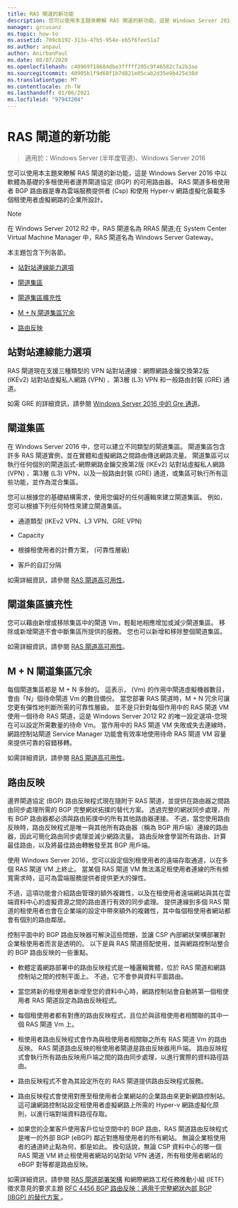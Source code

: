 ```yaml
---
title: RAS 閘道的新功能
description: 您可以使用本主題來瞭解 RAS 閘道的新功能，這是 Windows Server 2016 中以軟體為基礎的多租使用者邊界閘道協定 (BGP) 的可用路由器。
manager: grcusanz
ms.topic: how-to
ms.assetid: 709cb192-313a-47b5-954e-eb5f6fee51a7
ms.author: anpaul
author: AnirbanPaul
ms.date: 08/07/2020
ms.openlocfilehash: c40969f18684dbe3fffff205c9f46582c7a2b3ae
ms.sourcegitcommit: 40905b1f9d68f1b7d821e05cab2d35e9b425e38d
ms.translationtype: MT
ms.contentlocale: zh-TW
ms.lasthandoff: 01/06/2021
ms.locfileid: "97943204"
---
```

# <a name="whats-new-in-ras-gateway"></a>RAS 閘道的新功能

>適用於：Windows Server (半年度管道)、Windows Server 2016

您可以使用本主題來瞭解 RAS 閘道的新功能，這是 Windows Server 2016 中以軟體為基礎的多租使用者邊界閘道協定 (BGP) 的可用路由器。 RAS 閘道多租使用者 BGP 路由器是專為雲端服務提供者 (Csp) 和使用 Hyper-v 網路虛擬化裝載多個租使用者虛擬網路的企業所設計。

> [!NOTE]
> 在 Windows Server 2012 R2 中，RAS 閘道名為 RRAS 閘道;在 System Center Virtual Machine Manager 中，RAS 閘道名為 Windows Server Gateway。

本主題包含下列各節。

-   [站對站連線能力選項](#bkmk_s2s)

-   [閘道集區](#bkmk_pools)

-   [閘道集區擴充性](#bkmk_gps)

-   [M + N 閘道集區冗余](#bkmk_m)

-   [路由反映](#bkmk_rr)

## <a name="site-to-site-connectivity-options"></a><a name="bkmk_s2s"></a>站對站連線能力選項
RAS 閘道現在支援三種類型的 VPN 站對站連線：網際網路金鑰交換第2版 (IKEv2) 站對站虛擬私人網路 (VPN) 、第3層 (L3) VPN 和一般路由封裝 (GRE) 通道。

如需 GRE 的詳細資訊，請參閱 [Windows Server 2016 中的 Gre 通道](../../../../remote/remote-access/ras-gateway/gre-tunneling-windows-server.md)。

## <a name="gateway-pools"></a><a name="bkmk_pools"></a>閘道集區
在 Windows Server 2016 中，您可以建立不同類型的閘道集區。 閘道集區包含許多 RAS 閘道實例，並在實體和虛擬網路之間路由傳送網路流量。 閘道集區可以執行任何個別的閘道函式-網際網路金鑰交換第2版 (IKEv2) 站對站虛擬私人網路 (VPN) 、第3層 (L3) VPN，以及一般路由封裝 (GRE) 通道，或集區可執行所有這些功能，並作為混合集區。

您可以根據您的基礎結構需求，使用您偏好的任何邏輯來建立閘道集區。 例如，您可以根據下列任何特性來建立閘道集區。

-   通道類型 (IKEv2 VPN、L3 VPN、GRE VPN) 

-   Capacity

-   根據租使用者的計費方案， (可靠性層級) 

-   客戶的自訂分隔

如需詳細資訊，請參閱 [RAS 閘道高可用性](RAS-Gateway-High-Availability.md)。

## <a name="gateway-pool-scalability"></a><a name="bkmk_gps"></a>閘道集區擴充性
您可以藉由新增或移除集區中的閘道 Vm，輕鬆地相應增加或減少閘道集區。 移除或新增閘道不會中斷集區所提供的服務。 您也可以新增和移除整個閘道集區。

如需詳細資訊，請參閱 [RAS 閘道高可用性](RAS-Gateway-High-Availability.md)。

## <a name="mn-gateway-pool-redundancy"></a><a name="bkmk_m"></a>M + N 閘道集區冗余
每個閘道集區都是 M + N 多餘的。 這表示， (Vm) 的作用中閘道虛擬機器數目，會由「N」個待命閘道 Vm 的數目備份。 當您部署 RAS 閘道時，M + N 冗余可讓您更有彈性地判斷所需的可靠性層級。 並不是只針對每個作用中的 RAS 閘道 VM 使用一個待命 RAS 閘道，這是 Windows Server 2012 R2 的唯一設定選項-您現在可以設定所需數量的待命 Vm。 當作用中的 RAS 閘道 VM 失敗或失去連線時，網路控制站閘道 Service Manager 功能會有效率地使用待命 RAS 閘道 VM 容量來提供可靠的容錯移轉。

如需詳細資訊，請參閱 [RAS 閘道高可用性](RAS-Gateway-High-Availability.md)。

## <a name="route-reflector"></a><a name="bkmk_rr"></a>路由反映
邊界閘道協定 (BGP) 路由反映程式現在隨附于 RAS 閘道，並提供在路由器之間路由同步處理所需的 BGP 完整網狀拓撲的替代方案。 透過完整的網狀同步處理，所有 BGP 路由器都必須與路由拓撲中的所有其他路由器連接。 不過，當您使用路由反映時，路由反映程式是唯一與其他所有路由器（稱為 BGP 用戶端）連線的路由器，因此可簡化路由同步處理並減少網路流量。 路由反映會學習所有路由、計算最佳路由，以及將最佳路由轉散發至其 BGP 用戶端。

使用 Windows Server 2016，您可以設定個別租使用者的遠端存取通道，以在多個 RAS 閘道 VM 上終止。 當某個 RAS 閘道 VM 無法滿足租使用者連線的所有頻寬需求時，這可為雲端服務提供者提供更大的彈性。

不過，這項功能會介紹路由管理的額外複雜性，以及在租使用者遠端網站與其在雲端資料中心的虛擬資源之間的路由進行有效的同步處理。 提供連線到多個 RAS 閘道的租使用者也會在企業端的設定中帶來額外的複雜性，其中每個租使用者網站都會有個別的路由鄰居。

控制平面中的 BGP 路由反映器可解決這些問題，並讓 CSP 內部網狀架構部署對企業租使用者而言是透明的。 以下是與 RAS 閘道搭配使用，並與網路控制站整合的 BGP 路由反映的一些重點。

-   軟體定義網路部署中的路由反映程式是一種邏輯實體，位於 RAS 閘道和網路控制站之間的控制平面上。 不過，它不會參與資料平面路由。

-   當您將新的租使用者新增至您的資料中心時，網路控制站會自動將第一個租使用者 RAS 閘道設定為路由反映程式。

-   每個租使用者都有對應的路由反映程式，且位於與該租使用者相關聯的其中一個 RAS 閘道 Vm 上。

-   租使用者路由反映程式會作為與租使用者相關聯之所有 RAS 閘道 Vm 的路由反映。 RAS 閘道路由反映的租使用者閘道是路由反映器用戶端。 路由反映程式會執行所有路由反映用戶端之間的路由同步處理，以進行實際的資料路徑路由。

-   路由反映程式不會為其設定所在的 RAS 閘道提供路由反映程式服務。

-   路由反映程式會使用對應至租使用者企業網站的企業路由來更新網路控制站。 這可讓網路控制站設定租使用者虛擬網路上所需的 Hyper-v 網路虛擬化原則，以進行端對端資料路徑存取。

-   如果您的企業客戶使用客戶位址空間中的 BGP 路由，RAS 閘道路由反映程式是唯一的外部 BGP (eBGP) 鄰近對應租使用者的所有網站。 無論企業租使用者的通道終止點為何，都是如此。 換句話說，無論 CSP 資料中心的哪一個 RAS 閘道 VM 終止租使用者網站的站對站 VPN 通道，所有租使用者網站的 eBGP 對等都是路由反映。

如需詳細資訊，請參閱 [RAS 閘道部署架構](RAS-Gateway-Deployment-Architecture.md) 和網際網路工程任務推動小組 (IETF) 徵求意見的要求主題 [RFC 4456 BGP 路由反映：適用于完整網狀內部 BGP (IBGP) 的替代方案 ](https://tools.ietf.org/html/rfc4456)。


